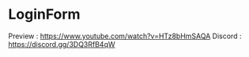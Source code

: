 # LoginForm

Preview : https://www.youtube.com/watch?v=HTz8bHmSAQA
Discord : https://discord.gg/3DQ3RfB4qW

